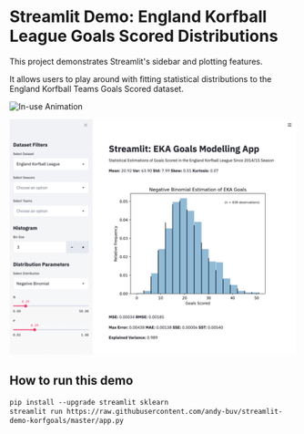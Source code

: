 # Streamlit Demo: England Korfball League Goals Scored Distributions


This project demonstrates Streamlit's sidebar and plotting features.

It allows users to play around with fitting statistical distributions to the England Korfball Teams Goals Scored dataset.

![In-use Animation](https://github.com/andy-buv/streamlit-demo-korfgoals/blob/master/app_demo.gif?raw=true "In-use Animation")

![Screenshot](https://github.com/andy-buv/streamlit-demo-korfgoals/blob/master/main_screenshot.png?raw=true "Screenshot")
## How to run this demo
```
pip install --upgrade streamlit sklearn
streamlit run https://raw.githubusercontent.com/andy-buv/streamlit-demo-korfgoals/master/app.py
```
